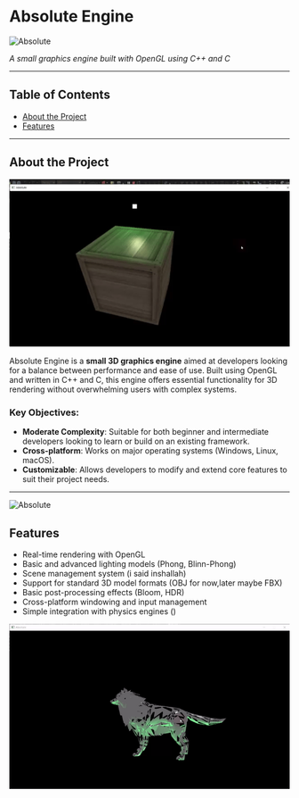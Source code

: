 # **Absolute Engine**

![Absolute](https://raw.githubusercontent.com/Phoenix15049/Absolute/master/Assets/3.gif)

*A small graphics engine built with OpenGL using C++ and C*

---

## **Table of Contents**
- [About the Project](#about-the-project)
- [Features](#features)

---


## **About the Project**
![Absolute](https://raw.githubusercontent.com/Phoenix15049/Absolute/master/Assets/CubeTestGIF.gif)

Absolute Engine is a **small 3D graphics engine** aimed at developers looking for a balance between performance and ease of use. Built using OpenGL and written in C++ and C, this engine offers essential functionality for 3D rendering without overwhelming users with complex systems.

### Key Objectives:
- **Moderate Complexity**: Suitable for both beginner and intermediate developers looking to learn or build on an existing framework.
- **Cross-platform**: Works on major operating systems (Windows, Linux, macOS).
- **Customizable**: Allows developers to modify and extend core features to suit their project needs.

---
![Absolute](https://raw.githubusercontent.com/Phoenix15049/Absolute/master/Assets/2.gif)
## **Features**
- Real-time rendering with OpenGL
- Basic and advanced lighting models (Phong, Blinn-Phong)
- Scene management system (i said inshallah)
- Support for standard 3D model formats (OBJ for now,later maybe FBX)
- Basic post-processing effects (Bloom, HDR)
- Cross-platform windowing and input management
- Simple integration with physics engines ()

![Absolute](https://raw.githubusercontent.com/Phoenix15049/Absolute/master/Assets/1.gif)



